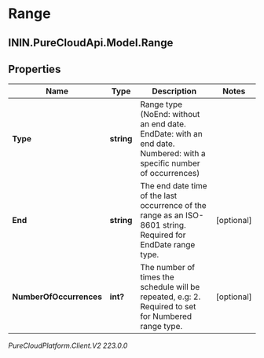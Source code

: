 # Range

## ININ.PureCloudApi.Model.Range

## Properties

|Name | Type | Description | Notes|
|------------ | ------------- | ------------- | -------------|
| **Type** | **string** | Range type (NoEnd: without an end date. EndDate: with an end date. Numbered: with a specific number of occurrences) | |
| **End** | **string** | The end date time of the last occurrence of the range as an ISO-8601 string. Required for EndDate range type. | [optional] |
| **NumberOfOccurrences** | **int?** | The number of times the schedule will be repeated, e.g: 2. Required to set for Numbered range type. | [optional] |



_PureCloudPlatform.Client.V2 223.0.0_
